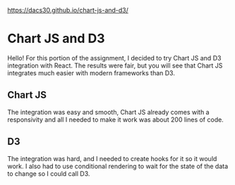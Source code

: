 https://dacs30.github.io/chart-js-and-d3/

# Chart JS and D3

Hello! For this portion of the assignment, I decided to try Chart JS and D3 integration with React. The results were fair, but you will see that Chart JS integrates much easier with modern frameworks than D3.

## Chart JS
The integration was easy and smooth, Chart JS already comes with a responsivity and all I needed to make it work was about 200 lines of code.

## D3
The integration was hard, and I needed to create hooks for it so it would work. I also had to use conditional rendering to wait for the state of the data to change so I could call D3.

